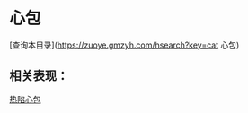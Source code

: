 # 心包
[查询本目录](https://zuoye.gmzyh.com/hsearch?key=cat 心包)

## 相关表现：

[热陷心包](https://zuoye.gmzyh.com/search?key=热陷心包)